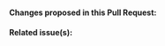 <!-- Thanks for contributing to MoonBoy! Please provide as much information as possible with your Pull Request by filling out the following - this helps make reviewing much quicker! -->

#### Changes proposed in this Pull Request:


#### Related issue(s):